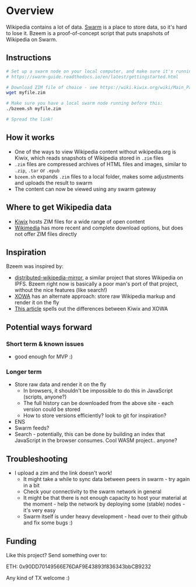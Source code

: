 # Overview

Wikipedia contains a lot of data.
[Swarm](https://swarm-gateways.net/bzz:/theswarm.eth/) is a place to store data, so it's hard to lose it.
Bzeem is a proof-of-concept script that puts snapshots of Wikipedia on Swarm.

## Instructions

```bash
# Set up a swarm node on your local computer, and make sure it's running:
# https://swarm-guide.readthedocs.io/en/latest/gettingstarted.html

# Download ZIM file of choice - see https://wiki.kiwix.org/wiki/Main_Page
wget myfile.zim

# Make sure you have a local swarm node running before this:
./bzeem.sh myfile.zim

# Spread the link!
```

## How it works

* One of the ways to view Wikipedia content without wikipedia.org is Kiwix, which reads snapshots of Wikipedia stored in `.zim` files
* `.zim` files are compressed archives of HTML files and images, similar to `.zip`, `.tar` or `.epub`
* `bzeem.sh` expands `.zim` files to a local folder, makes some adjustments and uploads the result to swarm
* The content can now be viewed using any swarm gateway

## Where to get Wikipedia data

* [Kiwix](https://wiki.kiwix.org/wiki/Main_Page) hosts ZIM files for a wide range of open content
* [Wikimedia](https://en.wikipedia.org/wiki/Wikipedia:Database_download) has more recent and complete download options, but does not offer ZIM files directly

## Inspiration

Bzeem was inspired by:

* [distributed-wikipedia-mirror](https://github.com/ipfs/distributed-wikipedia-mirror), a similar project that stores Wikipedia on IPFS. Bzeem right now is basically a poor man's port of that project, without the nice features (like search!)
* [XOWA](http://xowa.org/) has an alternate approach: store raw Wikipedia markup and render it on the fly
* [This article](https://lwn.net/Articles/601055/) spells out the differences between Kiwix and XOWA

## Potential ways forward

### Short term & known issues

* good enough for MVP :)

### Longer term

* Store raw data and render it on the fly
  * In browsers, it shouldn't be impossible to do this in JavaScript (scripts, anyone?)
  * The full history can be downloaded from the above site - each version could be stored
  * How to store versions efficiently? look to git for inspiration?
* ENS
* Swarm feeds?
* Search - potentially, this can be done by building an index that JavaScript in
  the browser consumes. Cool WASM project.. anyone?

## Troubleshooting

* I upload a zim and the link doesn't work!
  * It might take a while to sync data between peers in swarm - try again in
    a bit
  * Check your connectivity to the swarm network in general
  * It might be that there is not enough capacity to host your material at the
    moment - help the network by deploying some (stable) nodes - it's very easy
  * Swarm itself is under heavy development - head over to their github and fix
    some bugs :)

## Funding

Like this project? Send something over to:

ETH: 0x90DD70149566E76DAF9E43893f836343bbCB9232

Any kind of TX welcome :)
